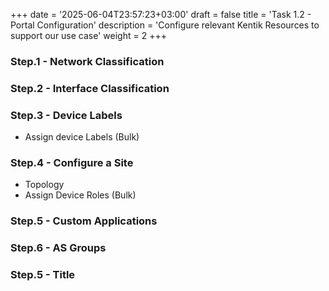 +++
date = '2025-06-04T23:57:23+03:00'
draft = false
title = 'Task 1.2 - Portal Configuration'
description = 'Configure relevant Kentik Resources to support our use case'
weight = 2
+++


### Step.1 - Network Classification

### Step.2 - Interface Classification

### Step.3 - Device Labels
- Assign device Labels (Bulk)

### Step.4 - Configure a Site
- Topology
- Assign Device Roles (Bulk)

### Step.5 - Custom Applications

### Step.6 - AS Groups

### Step.5 - Title
